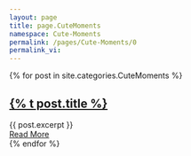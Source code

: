 ```yaml
---
layout: page
title: page.CuteMoments
namespace: Cute-Moments
permalink: /pages/Cute-Moments/0
permalink_vi:
---
```

<div class="posts">
  {% for post in site.categories.CuteMoments %}
    <article class="post">
      <h1><a href="{{ site.baseurl }}{{ post.url }}">{% t post.title %}</a></h1>
      <div class="entry">
        {{ post.excerpt }}
      </div>
      <a href="{{ site.baseurl }}{{ post.url }}" class="read-more">Read More</a>
    </article>
  {% endfor %}
</div>
